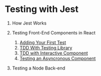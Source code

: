 # Testing with Jest

1. How Jest Works

2. Testing Front-End Components in React
    1. [Adding Your First Test](https://github.com/werner33/AdvancedBasicsForWeb/blob/main/TestingFEComponents.md)
    2. [TDD With Testing Library](https://github.com/werner33/AdvancedBasicsForWeb/blob/main/TDDWithTestingLibrary.md)
    3. [TDD with Interactive Component](https://github.com/werner33/AdvancedBasicsForWeb/blob/main/TDDWithInteractiveComponent.md)
    3. [Testing an Asyncronous Component](https://github.com/werner33/AdvancedBasicsForWeb/blob/main/TestingAnAsyncrounousComponent.md)

3. Testing a Node Back-end 
